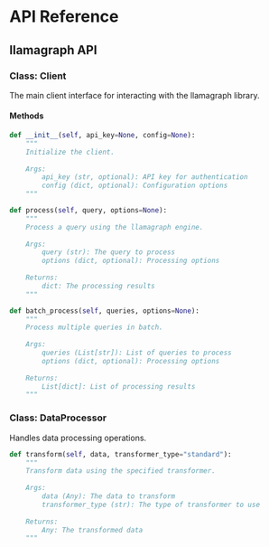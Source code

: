 # API Reference

## llamagraph API

### Class: Client

The main client interface for interacting with the llamagraph library.

#### Methods

```python
def __init__(self, api_key=None, config=None):
    """
    Initialize the client.
    
    Args:
        api_key (str, optional): API key for authentication
        config (dict, optional): Configuration options
    """
```

```python
def process(self, query, options=None):
    """
    Process a query using the llamagraph engine.
    
    Args:
        query (str): The query to process
        options (dict, optional): Processing options
        
    Returns:
        dict: The processing results
    """
```

```python
def batch_process(self, queries, options=None):
    """
    Process multiple queries in batch.
    
    Args:
        queries (List[str]): List of queries to process
        options (dict, optional): Processing options
        
    Returns:
        List[dict]: List of processing results
    """
```

### Class: DataProcessor

Handles data processing operations.

```python
def transform(self, data, transformer_type="standard"):
    """
    Transform data using the specified transformer.
    
    Args:
        data (Any): The data to transform
        transformer_type (str): The type of transformer to use
        
    Returns:
        Any: The transformed data
    """
```
